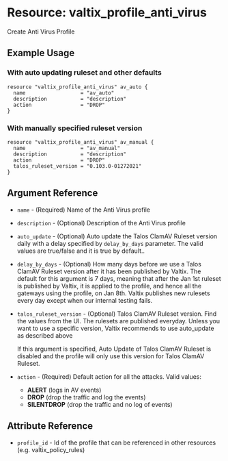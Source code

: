 # Resource: valtix_profile_anti_virus

Create Anti Virus Profile

## Example Usage

### With auto updating ruleset and other defaults

```hcl
resource "valtix_profile_anti_virus" av_auto {
  name                  = "av_auto"
  description           = "description"
  action                = "DROP"
}
```

### With manually specified ruleset version

```hcl
resource "valtix_profile_anti_virus" av_manual {
  name                  = "av_manual"
  description           = "description"
  action                = "DROP"
  talos_ruleset_version = "0.103.0-01272021"
}
```

## Argument Reference

* `name` - (Required) Name of the Anti Virus profile
* `description` - (Optional) Description of the Anti Virus profile
* `auto_update` - (Optional) Auto update the Talos ClamAV Ruleset version daily with a delay specified by `delay_by_days` parameter. The valid values are true/false and it is true by default..
* `delay_by_days` - (Optional) How many days before we use a Talos ClamAV Ruleset version after it has been published by Valtix. The default for this argument is 7 days, meaning that after the Jan 1st ruleset is published by Valtix, it is applied to the profile, and hence all the gateways using the profile, on Jan 8th. Valtix publishes new rulesets every day except when our internal testing fails.
* `talos_ruleset_version` - (Optional) Talos ClamAV Ruleset version. Find the values from the UI. The rulesets are published everyday. Unless you want to use a specific version, Valtix recommends to use auto_update as described above

  If this argument is specified, Auto Update of Talos ClamAV Ruleset is disabled and the profile will only use this version for Talos ClamAV Ruleset.
* `action` - (Required) Default action for all the attacks. Valid values:
    * **ALERT** (logs in AV events)
    * **DROP** (drop the traffic and log the events)
    * **SILENTDROP** (drop the traffic and no log of events)

## Attribute Reference

* `profile_id` - Id of the profile that can be referenced in other resources (e.g. valtix_policy_rules)
